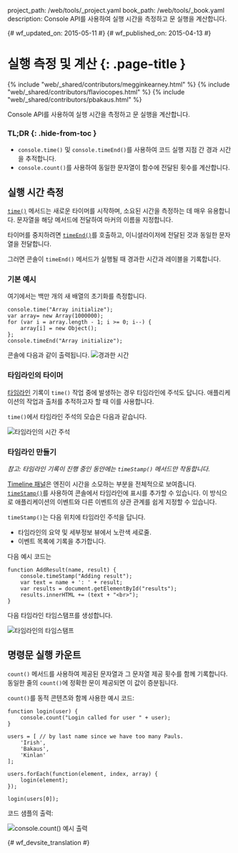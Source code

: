 project_path: /web/tools/_project.yaml
book_path: /web/tools/_book.yaml
description: Console API를 사용하여 실행 시간을 측정하고 문 실행을 계산합니다.

{# wf_updated_on: 2015-05-11 #}
{# wf_published_on: 2015-04-13 #}

# 실행 측정 및 계산 {: .page-title }

{% include "web/_shared/contributors/megginkearney.html" %}
{% include "web/_shared/contributors/flaviocopes.html" %}
{% include "web/_shared/contributors/pbakaus.html" %}

Console API를 사용하여 실행 시간을 측정하고 문 실행을 계산합니다.


### TL;DR {: .hide-from-toc }
-  <code>console.time()</code> 및 <code>console.timeEnd()</code>를 사용하여 코드 실행 지점 간 경과 시간을 추적합니다.
-  <code>console.count()</code>를 사용하여 동일한 문자열이 함수에 전달된 횟수를 계산합니다.


## 실행 시간 측정

[`time()`](./console-reference#consoletimelabel) 메서드는 새로운 타이머를 시작하며, 소요된 시간을 측정하는 데 매우 유용합니다. 문자열을 해당 메서드에 전달하여 마커의 이름을 지정합니다.

타이머를 중지하려면 [`timeEnd()`](./console-reference#consoletimeendlabel)를 호출하고, 이니셜라이저에 전달된 것과 동일한 문자열을 전달합니다.

그러면 콘솔이 `timeEnd()` 메서드가 실행될 때 경과한 시간과 레이블을 기록합니다.

### 기본 예시

여기에서는 백만 개의 새 배열의 초기화를 측정합니다.


    console.time("Array initialize");
    var array= new Array(1000000);
    for (var i = array.length - 1; i >= 0; i--) {
        array[i] = new Object();
    };
    console.timeEnd("Array initialize");
    

콘솔에 다음과 같이 출력됩니다.
![경과한 시간](images/track-executions-time-duration.png)

###  타임라인의 타이머

[타임라인](/web/tools/chrome-devtools/profile/evaluate-performance/timeline-tool) 기록이 `time()` 작업 중에 발생하는 경우 타임라인에 주석도 답니다. 애플리케이션의 작업과 출처를 추적하고자 할 때 이를 사용합니다.

`time()`에서 타임라인 주석의 모습은 다음과 같습니다.

![타임라인의 시간 주석](images/track-executions-time-annotation-on-timeline.png)

### 타임라인 만들기

*참고: 타임라인 기록이 진행 중인 동안에는 `timeStamp()` 메서드만 작동합니다.*

[Timeline 패널](/web/tools/chrome-devtools/profile/evaluate-performance/timeline-tool)은 엔진이 시간을 소모하는 부분을 전체적으로 보여줍니다.
[`timeStamp()`](./console-reference#consoletimestamplabel)를 사용하여 콘솔에서 타임라인에 표시를 추가할 수 있습니다. 이 방식으로 애플리케이션의 이벤트와 다른 이벤트의 상관 관계를 쉽게 지정할 수 있습니다.

`timeStamp()`는 다음 위치에 타임라인 주석을 답니다.

- 타임라인의 요약 및 세부정보 뷰에서 노란색 세로줄.
- 이벤트 목록에 기록을 추가합니다.

다음 예시 코드는


    function AddResult(name, result) {
        console.timeStamp("Adding result");
        var text = name + ': ' + result;
        var results = document.getElementById("results");
        results.innerHTML += (text + "<br>");
    }
    

다음 타임라인 타임스탬프를 생성합니다.

![타임라인의 타임스탬프](images/track-executions-timestamp2.png)

## 명령문 실행 카운트

`count()` 메서드를 사용하여 제공된 문자열과 그 문자열 제공 횟수를 함께 기록합니다. 동일한 줄의 `count()`에 정확한 문이 제공되면 이 값이 증분됩니다.

`count()`를 동적 콘텐츠와 함께 사용한 예시 코드:


    function login(user) {
        console.count("Login called for user " + user);
    }
    
    users = [ // by last name since we have too many Pauls.
        'Irish',
        'Bakaus',
        'Kinlan'
    ];
    
    users.forEach(function(element, index, array) {
        login(element);
    });
    
    login(users[0]);
    

코드 샘플의 출력:

![console.count() 예시 출력](images/track-executions-console-count.png)




{# wf_devsite_translation #}
